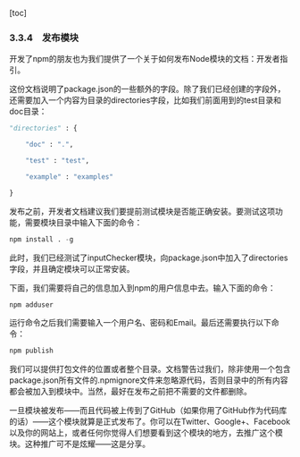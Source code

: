 [toc]

### 3.3.4　发布模块

开发了npm的朋友也为我们提供了一个关于如何发布Node模块的文档：开发者指引。

这份文档说明了package.json的一些额外的字段。除了我们已经创建的字段外，还需要加入一个内容为目录的directories字段，比如我们前面用到的test目录和doc目录：

```python
"directories" : {
    "doc" : ".",
    "test" : "test",
    "example" : "examples"
}
```

发布之前，开发者文档建议我们要提前测试模块是否能正确安装。要测试这项功能，需要模块目录中输入下面的命令：

```python
npm install . -g
```

此时，我们已经测试了inputChecker模块，向package.json中加入了directories字段，并且确定模块可以正常安装。

下面，我们需要将自己的信息加入到npm的用户信息中去。输入下面的命令：

```python
npm adduser
```

运行命令之后我们需要输入一个用户名、密码和Email。最后还需要执行以下命令：

```python
npm publish
```

我们可以提供打包文件的位置或者整个目录。文档警告过我们，除非使用一个包含package.json所有文件的.npmignore文件来忽略源代码，否则目录中的所有内容都会被加入到模块中。当然，最好在发布之前把不需要的文件都删除。

一旦模块被发布——而且代码被上传到了GitHub（如果你用了GitHub作为代码库的话）——这个模块就算是正式发布了。你可以在Twitter、Google+、Facebook以及你的网站上，或者任何你觉得人们想要看到这个模块的地方，去推广这个模块。这种推广可不是炫耀——这是分享。

